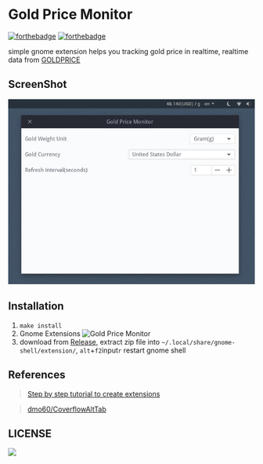 Gold Price Monitor
==================

[![forthebadge](https://forthebadge.com/images/badges/made-with-javascript.svg)](https://forthebadge.com) [![forthebadge](https://forthebadge.com/images/badges/uses-git.svg)](https://forthebadge.com)

simple gnome extension helps you tracking gold price in realtime, realtime data from [GOLDPRICE](https://goldprice.org/) 

## ScreenShot

![](screenshot.jpg)

## Installation

1. `make install`
2. Gnome Extensions ![Gold Price Monitor](https://extensions.gnome.org/extension/2075/gold-price-monitor/)
3. download from [Release](https://github.com/wotmshuaisi/goldpricemonitor/releases), extract zip file into `~/.local/share/gnome-shell/extension/`, `alt`+`f2`input`r` restart gnome shell

## References

> [Step by step tutorial to create extensions](https://wiki.gnome.org/Projects/GnomeShell/Extensions/StepByStepTutorial)

> [dmo60/CoverflowAltTab](https://github.com/dmo60/CoverflowAltTab)

## LICENSE

[![](http://www.wtfpl.net/wp-content/uploads/2012/12/wtfpl-badge-4.png)](http://www.wtfpl.net/)